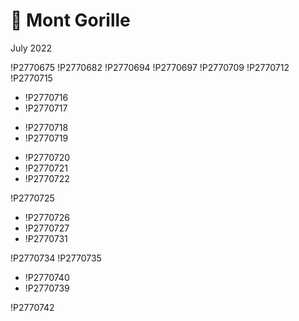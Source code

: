 # 🦍 Mont Gorille
July 2022

!P2770675
!P2770682
!P2770694
!P2770697
!P2770709
!P2770712
!P2770715

<div class="slide inline">

* !P2770716
* !P2770717

</div>

<div class="slide inline">

* !P2770718
* !P2770719

</div>

<div class="slide inline">

* !P2770720
* !P2770721
* !P2770722

</div>

!P2770725

<div class="slide inline">

* !P2770726
* !P2770727
* !P2770731

</div>

!P2770734
!P2770735

<div class="slide inline">

* !P2770740
* !P2770739

</div>

!P2770742
